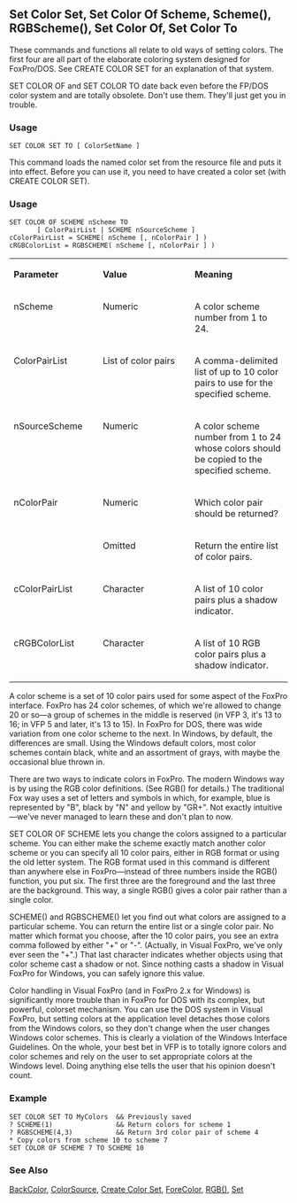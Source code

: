 ## Set Color Set, Set Color Of Scheme, Scheme(), RGBScheme(), Set Color Of, Set Color To

These commands and functions all relate to old ways of setting colors. The first four are all part of the elaborate coloring system designed for FoxPro/DOS. See CREATE COLOR SET for an explanation of that system.

SET COLOR OF and SET COLOR TO date back even before the FP/DOS color system and are totally obsolete. Don't use them. They'll just get you in trouble.

### Usage

```foxpro
SET COLOR SET TO [ ColorSetName ]
```

This command loads the named color set from the resource file and puts it into effect. Before you can use it, you need to have created a color set (with CREATE COLOR SET). 

### Usage

```foxpro
SET COLOR OF SCHEME nScheme TO
       [ ColorPairList | SCHEME nSourceScheme ]
cColorPairList = SCHEME( nScheme [, nColorPair ] )
cRGBColorList = RGBSCHEME( nScheme [, nColorPair ] )
```
<table>
<tr>
  <td width="32%" valign="top">
  <p><b>Parameter</b></p>
  </td>
  <td width="23%" valign="top">
  <p><b>Value</b></p>
  </td>
  <td width="45%" valign="top">
  <p><b>Meaning</b></p>
  </td>
 </tr>
<tr>
  <td width="32%" valign="top">
  <p>nScheme</p>
  </td>
  <td width="23%" valign="top">
  <p>Numeric</p>
  </td>
  <td width="45%" valign="top">
  <p>A color scheme number from 1 to 24.</p>
  </td>
 </tr>
<tr>
  <td width="32%" valign="top">
  <p>ColorPairList</p>
  </td>
  <td width="23%" valign="top">
  <p>List of color pairs</p>
  </td>
  <td width="45%" valign="top">
  <p>A comma-delimited list of up to 10 color pairs to use for the specified scheme.</p>
  </td>
 </tr>
<tr>
  <td width="32%" valign="top">
  <p>nSourceScheme</p>
  </td>
  <td width="23%" valign="top">
  <p>Numeric</p>
  </td>
  <td width="45%" valign="top">
  <p>A color scheme number from 1 to 24 whose colors should be copied to the specified scheme.</p>
  </td>
 </tr>
<tr>
  <td width="32%" rowspan="2" valign="top">
  <p>nColorPair</p>
  </td>
  <td width="23%" valign="top">
  <p>Numeric</p>
  </td>
  <td width="45%" valign="top">
  <p>Which color pair should be returned?</p>
  </td>
 </tr>
<tr>
  <td width="33%" valign="top">
  <p>Omitted</p>
  </td>
  <td width="67%" valign="top">
  <p>Return the entire list of color pairs.</p>
  </td>
 </tr>
<tr>
  <td width="32%" valign="top">
  <p>cColorPairList</p>
  </td>
  <td width="23%" valign="top">
  <p>Character</p>
  </td>
  <td width="45%" valign="top">
  <p>A list of 10 color pairs plus a shadow indicator.</p>
  </td>
 </tr>
<tr>
  <td width="32%" valign="top">
  <p>cRGBColorList</p>
  </td>
  <td width="23%" valign="top">
  <p>Character</p>
  </td>
  <td width="45%" valign="top">
  <p>A list of 10 RGB color pairs plus a shadow indicator.</p>
  </td>
 </tr>
</table>

A color scheme is a set of 10 color pairs used for some aspect of the FoxPro interface. FoxPro has 24 color schemes, of which we're allowed to change 20 or so&mdash;a group of schemes in the middle is reserved (in VFP 3, it's 13 to 16; in VFP 5 and later, it's 13 to 15). In FoxPro for DOS, there was wide variation from one color scheme to the next. In Windows, by default, the differences are small. Using the Windows default colors, most color schemes contain black, white and an assortment of grays, with maybe the occasional blue thrown in.

There are two ways to indicate colors in FoxPro. The modern Windows way is by using the RGB color definitions. (See RGB() for details.) The traditional Fox way uses a set of letters and symbols in which, for example, blue is represented by "B", black by "N" and yellow by "GR+". Not exactly intuitive&mdash;we've never managed to learn these and don't plan to now.

SET COLOR OF SCHEME lets you change the colors assigned to a particular scheme. You can either make the scheme exactly match another color scheme or you can specify all 10 color pairs, either in RGB format or using the old letter system. The RGB format used in this command is different than anywhere else in FoxPro&mdash;instead of three numbers inside the RGB() function, you put six. The first three are the foreground and the last three are the background. This way, a single RGB() gives a color pair rather than a single color.

SCHEME() and RGBSCHEME() let you find out what colors are assigned to a particular scheme. You can return the entire list or a single color pair. No matter which format you choose, after the 10 color pairs, you see an extra comma followed by either "+" or "-". (Actually, in Visual FoxPro, we've only ever seen the "+".)  That last character indicates whether objects using that color scheme cast a shadow or not. Since nothing casts a shadow in Visual FoxPro for Windows, you can safely ignore this value.

Color handling in Visual FoxPro (and in FoxPro 2.x for Windows) is significantly more trouble than in FoxPro for DOS with its complex, but powerful, colorset mechanism. You can use the DOS system in Visual FoxPro, but setting colors at the application level detaches those colors from the Windows colors, so they don't change when the user changes Windows color schemes. This is clearly a violation of the Windows Interface Guidelines. On the whole, your best bet in VFP is to totally ignore colors and color schemes and rely on the user to set appropriate colors at the Windows level. Doing anything else tells the user that his opinion doesn't count.

### Example

```foxpro
SET COLOR SET TO MyColors  && Previously saved
? SCHEME(1)                && Return colors for scheme 1
? RGBSCHEME(4,3)           && Return 3rd color pair of scheme 4
* Copy colors from scheme 10 to scheme 7
SET COLOR OF SCHEME 7 TO SCHEME 10
```
### See Also

[BackColor](s4g335.md), [ColorSource](s4g582.md), [Create Color Set](s4g106.md), [ForeColor](s4g335.md), [RGB()](s4g455.md), [Set](s4g126.md)
